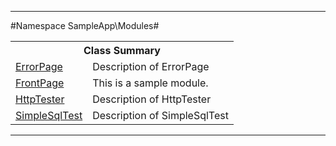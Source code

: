

- - -

#Namespace SampleApp\Modules#

<table class="title">
<tr><th colspan="2" class="title">Class Summary</th></tr>
<tr><td class="name"><a href="https://github.com/JeyDotC/Hirudo-docs/blob/master/sampleapp/modules/errorpage.md">ErrorPage</a></td><td class="description">Description of ErrorPage</td></tr>
<tr><td class="name"><a href="https://github.com/JeyDotC/Hirudo-docs/blob/master/sampleapp/modules/frontpage.md">FrontPage</a></td><td class="description">This is a sample module.</td></tr>
<tr><td class="name"><a href="https://github.com/JeyDotC/Hirudo-docs/blob/master/sampleapp/modules/httptester.md">HttpTester</a></td><td class="description">Description of HttpTester</td></tr>
<tr><td class="name"><a href="https://github.com/JeyDotC/Hirudo-docs/blob/master/sampleapp/modules/simplesqltest.md">SimpleSqlTest</a></td><td class="description">Description of SimpleSqlTest</td></tr>
</table>

- - -


